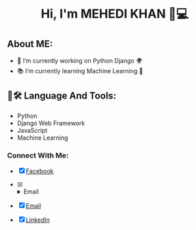 <h1 align='center'>Hi, I'm MEHEDI KHAN 👋💻</h1>

## About ME:

- 🔭 I’m currently working on Python Django 🌍<br>
- 📚 I’m currently learning Machine Learning 🤖<br>

## 📖🛠 Language And Tools:

- Python
- Django Web Framework
- JavaScript
- Machine Learning


### Connect With Me:
- [x] [Facebook](https://www.facebook.com/MDMMHK/)
- [x] <details><summary>Email</summary><p>mehedikhan.cse@gmail.com</p></details>
- [x] [Email](mehedikhan.cse@gmail.com)
- [x] [LinkedIn](https://www.linkedin.com/in/mehedikhan-mk/)



